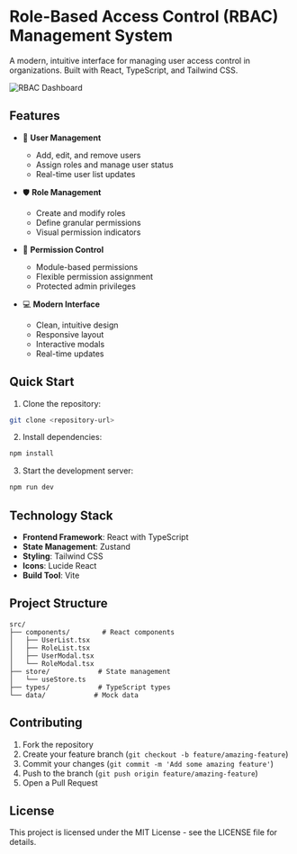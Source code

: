 # Role-Based Access Control (RBAC) Management System

A modern, intuitive interface for managing user access control in organizations. Built with React, TypeScript, and Tailwind CSS.

![RBAC Dashboard](https://images.unsplash.com/photo-1454165804606-c3d57bc86b40?w=1200&h=600&fit=crop)

## Features

- 👥 **User Management**
  - Add, edit, and remove users
  - Assign roles and manage user status
  - Real-time user list updates

- 🛡️ **Role Management**
  - Create and modify roles
  - Define granular permissions
  - Visual permission indicators

- 🔐 **Permission Control**
  - Module-based permissions
  - Flexible permission assignment
  - Protected admin privileges

- 💻 **Modern Interface**
  - Clean, intuitive design
  - Responsive layout
  - Interactive modals
  - Real-time updates

## Quick Start

1. Clone the repository:
```bash
git clone <repository-url>
```

2. Install dependencies:
```bash
npm install
```

3. Start the development server:
```bash
npm run dev
```

## Technology Stack

- **Frontend Framework**: React with TypeScript
- **State Management**: Zustand
- **Styling**: Tailwind CSS
- **Icons**: Lucide React
- **Build Tool**: Vite

## Project Structure

```
src/
├── components/        # React components
│   ├── UserList.tsx
│   ├── RoleList.tsx
│   ├── UserModal.tsx
│   └── RoleModal.tsx
├── store/            # State management
│   └── useStore.ts
├── types/            # TypeScript types
└── data/            # Mock data
```

## Contributing

1. Fork the repository
2. Create your feature branch (`git checkout -b feature/amazing-feature`)
3. Commit your changes (`git commit -m 'Add some amazing feature'`)
4. Push to the branch (`git push origin feature/amazing-feature`)
5. Open a Pull Request

## License

This project is licensed under the MIT License - see the LICENSE file for details.
